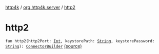 [http4k](../index.md) / [org.http4k.server](index.md) / [http2](./http2.md)

# http2

`fun http2(http2Port: `[`Int`](https://kotlinlang.org/api/latest/jvm/stdlib/kotlin/-int/index.html)`, keystorePath: `[`String`](https://kotlinlang.org/api/latest/jvm/stdlib/kotlin/-string/index.html)`, keystorePassword: `[`String`](https://kotlinlang.org/api/latest/jvm/stdlib/kotlin/-string/index.html)`): `[`ConnectorBuilder`](-connector-builder.md) [(source)](https://github.com/http4k/http4k/blob/master/http4k-server-jetty/src/main/kotlin/org/http4k/server/jetty.kt#L58)